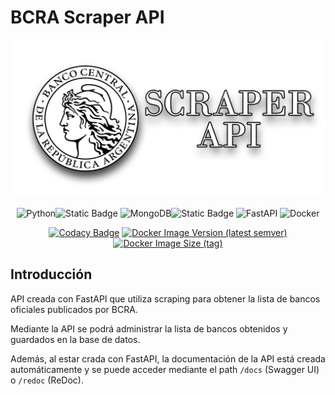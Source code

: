 # BCRA Scraper API

<center>

![Logo](./resources/repo-logo.png)

![Python](https://img.shields.io/badge/Python-FFD43B?style=for-the-badge&logo=python&logoColor=blue)![Static Badge](https://img.shields.io/badge/3.11-blue?style=for-the-badge) ![MongoDB](https://img.shields.io/badge/MongoDB-%234ea94b.svg?style=for-the-badge&logo=mongodb&logoColor=white)![Static Badge](https://img.shields.io/badge/6.0-white?style=for-the-badge)
 ![FastAPI](https://img.shields.io/badge/FastAPI-009688?style=for-the-badge&logo=FastAPI&logoColor=white) ![Docker](https://img.shields.io/badge/Docker-2CA5E0?style=for-the-badge&logo=docker&logoColor=white)

[![Codacy Badge](https://app.codacy.com/project/badge/Grade/cb7bca4e391f4b1a953f233796628bab)](https://app.codacy.com/gh/4l3j0Ok/BCRA-Scraper-API/dashboard?utm_source=gh&utm_medium=referral&utm_content=&utm_campaign=Badge_grade) [![Docker Image Version (latest semver)](https://img.shields.io/docker/v/alejoide/bcra-scraper-api)](https://hub.docker.com/r/alejoide/bcra-scraper-api) [![Docker Image Size (tag)](https://img.shields.io/docker/image-size/alejoide/bcra-scraper-api/1.0.0)](https://hub.docker.com/r/alejoide/bcra-scraper-api)

</center>

## Introducción

API creada con FastAPI que utiliza scraping para obtener la lista de bancos oficiales publicados por BCRA.

Mediante la API se podrá administrar la lista de bancos obtenidos y guardados en la base de datos.

Además, al estar crada con FastAPI, la documentación de la API está creada automáticamente y se puede acceder mediante el path `/docs` (Swagger UI) o `/redoc` (ReDoc).

